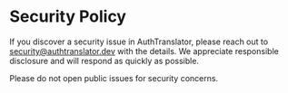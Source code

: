 # Security Policy

If you discover a security issue in AuthTranslator, please reach out to security@authtranslator.dev with the details. We appreciate responsible disclosure and will respond as quickly as possible.

Please do not open public issues for security concerns.
